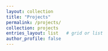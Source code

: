 ```yaml
---
layout: collection
title: "Projects"
permalink: /projects/
collection: projects
entries_layout: list   # grid or list
author_profile: false
---
```


